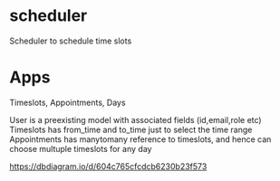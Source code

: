 # scheduler
Scheduler to schedule time slots

# Apps

Timeslots, Appointments, Days

User is a preexisting model with associated fields (id,email,role etc)
Timeslots has from_time and to_time just to select the time range
Appointments has manytomany reference to timeslots, and hence can choose multuple timeslots for any day

https://dbdiagram.io/d/604c765cfcdcb6230b23f573

